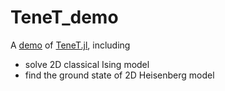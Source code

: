 # TeneT_demo

A [demo](https://github.com/XingyuZhang2018/TeneT_demo/blob/main/src/demo.ipynb) of [TeneT.jl](https://github.com/XingyuZhang2018/TeneT.jl), including 
- solve 2D classical Ising model
- find the ground state of 2D Heisenberg model